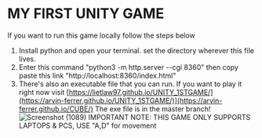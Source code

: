 # MY FIRST UNITY GAME
If you want to run this game locally follow the steps below
1. Install python and open your terminal. set the directory wherever this file lives.
2. Enter this command "python3 -m http.server --cgi 8360"
then copy paste this link "http://localhost:8360/index.html"
3.  There's also an executable file that you can run.
If you want to play it right now visit [https://lietlaw97.github.io/UNITY_1STGAME/](https://arvin-ferrer.github.io/UNITY_1STGAME/)](https://arvin-ferrer.github.io/CUBE/)
The exe file is in the master branch!
![Screenshot (1089)](https://github.com/lietlaw97/UNITY_1STGAME/assets/60701881/4b30383e-3ae7-40ff-b888-64f2b87cff82)
IMPORTANT NOTE: THIS GAME ONLY SUPPORTS LAPTOPS & PCS, USE "A,D" for movement
